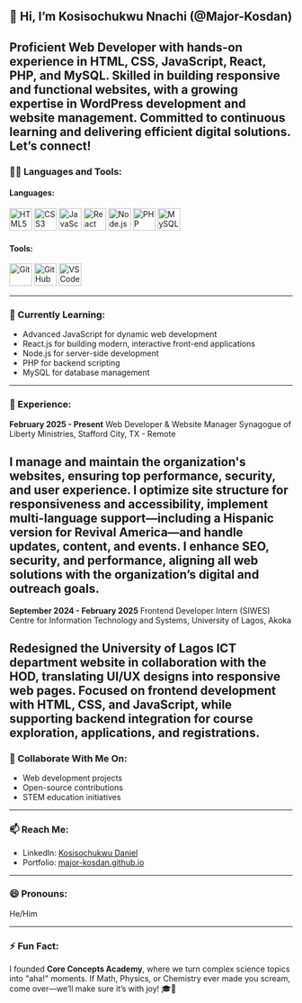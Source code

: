 ## 👋 **Hi, I’m Kosisochukwu Nnachi (@Major-Kosdan)**

Proficient Web Developer with hands-on experience in HTML, CSS, JavaScript, React, PHP, and MySQL. Skilled in building responsive and functional websites, with a growing expertise in WordPress development and website management. Committed to continuous learning and delivering efficient digital solutions. Let’s connect!
---

### 👨‍💻 Languages and Tools:

#### Languages:
<p align="left">
  <img src="https://cdn.jsdelivr.net/gh/devicons/devicon/icons/html5/html5-original.svg" alt="HTML5" width="40" height="40"/>
  <img src="https://cdn.jsdelivr.net/gh/devicons/devicon/icons/css3/css3-original.svg" alt="CSS3" width="40" height="40"/>
  <img src="https://cdn.jsdelivr.net/gh/devicons/devicon/icons/javascript/javascript-original.svg" alt="JavaScript" width="40" height="40"/>
  <img src="https://cdn.jsdelivr.net/gh/devicons/devicon/icons/react/react-original.svg" alt="React" width="40" height="40"/>
  <img src="https://cdn.jsdelivr.net/gh/devicons/devicon/icons/nodejs/nodejs-original.svg" alt="Node.js" width="40" height="40"/>
  <img src="https://cdn.jsdelivr.net/gh/devicons/devicon/icons/php/php-original.svg" alt="PHP" width="40" height="40"/>
  <img src="https://cdn.jsdelivr.net/gh/devicons/devicon/icons/mysql/mysql-original.svg" alt="MySQL" width="40" height="40"/>
</p>

#### Tools:
<p align="left">
  <img src="https://cdn.jsdelivr.net/gh/devicons/devicon/icons/git/git-original.svg" alt="Git" width="40" height="40"/>
  <img src="https://cdn.jsdelivr.net/gh/devicons/devicon/icons/github/github-original.svg" alt="GitHub" width="40" height="40"/>
  <img src="https://cdn.jsdelivr.net/gh/devicons/devicon/icons/vscode/vscode-original.svg" alt="VS Code" width="40" height="40"/>
</p>

---

### 🌱 Currently Learning:
- Advanced JavaScript for dynamic web development  
- React.js for building modern, interactive front-end applications  
- Node.js for server-side development  
- PHP for backend scripting  
- MySQL for database management

---

### 💼 Experience:

**February 2025 - Present**
Web Developer & Website Manager
Synagogue of Liberty Ministries, Stafford City, TX - Remote

I manage and maintain the organization's websites, ensuring top performance, security, and user experience. I optimize site structure for responsiveness and accessibility, implement multi-language support—including a Hispanic version for Revival America—and handle updates, content, and events. I enhance SEO, security, and performance, aligning all web solutions with the organization’s digital and outreach goals.
---

**September 2024 - February 2025**
Frontend Developer Intern (SIWES)
Centre for Information Technology and Systems, University of Lagos, Akoka

Redesigned the University of Lagos ICT department website in collaboration with the HOD, translating UI/UX designs into responsive web pages. Focused on frontend development with HTML, CSS, and JavaScript, while supporting backend integration for course exploration, applications, and registrations.
---



### 💞️ Collaborate With Me On:
- Web development projects  
- Open-source contributions  
- STEM education initiatives
---

### 📫 Reach Me:
- LinkedIn: [Kosisochukwu Daniel](https://www.linkedin.com/in/kosisochukwu-nnachi-819b3b331/)  
- Portfolio: [major-kosdan.github.io](https://major-kosdan.github.io)

---

### 😄 Pronouns:
He/Him

---

### ⚡ Fun Fact:
I founded **Core Concepts Academy**, where we turn complex science topics into "aha!" moments. If Math, Physics, or Chemistry ever made you scream, come over—we’ll make sure it’s with joy! 🎓🚀
